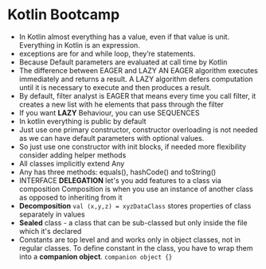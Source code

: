 # Kotlin Bootcamp

- In Kotlin almost everything has a value, even if that value is unit.
  Everything in Kotlin is an expression.
- exceptions are for and while loop, they’re statements.
- Because Default parameters are evaluated at call time by Kotlin
- The difference between EAGER and LAZY
  AN EAGER algorithm executes immediately and returns a result.
  A LAZY algorithm defers computation until it is necessary to execute and then produces a result.
- By default, filter analyst is EAGER that means every time you call filter, it creates a new list with he elements that pass through the filter
- If you want **LAZY** Behaviour, you can use SEQUENCES
- In kotlin everything is public by default
- Just use one primary constructor, constructor overloading is not needed as we can have default parameters with optional values.
- So just use one constructor with init blocks, if needed more flexibility consider adding helper methods
- All classes implicitly extend Any
- Any has three methods: equals(), hashCode() and toString()
- INTERFACE **DELEGATION** let's you add features to a class via composition
  Composition is when you use an instance of another class as opposed to inheriting from it
- **Decomposition** `val (x,y,z) = xyzDataClass` stores properties of class separately in values
- **Sealed** class - a class that can be sub-classed but only inside the file which it's declared
- Constants are top level and and works only in object classes, not in regular classes. To define constant in the class, you have to wrap them into a **companion object**. `companion object {}`